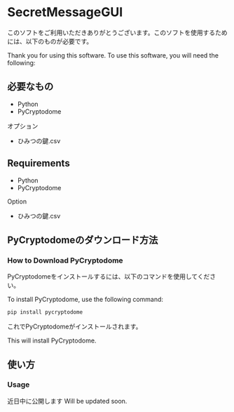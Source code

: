 # SecretMessageGUI

このソフトをご利用いただきありがとうございます。このソフトを使用するためには、以下のものが必要です。

Thank you for using this software. To use this software, you will need the following:

## 必要なもの

- Python
- PyCryptodome

オプション
- ひみつの鍵.csv

## Requirements

- Python
- PyCryptodome

Option
- ひみつの鍵.csv

## PyCryptodomeのダウンロード方法
### How to Download PyCryptodome
PyCryptodomeをインストールするには、以下のコマンドを使用してください。


To install PyCryptodome, use the following command:

```sh
pip install pycryptodome
```

これでPyCryptodomeがインストールされます。

This will install PyCryptodome.

## 使い方
### Usage

近日中に公開します
Will be updated soon.